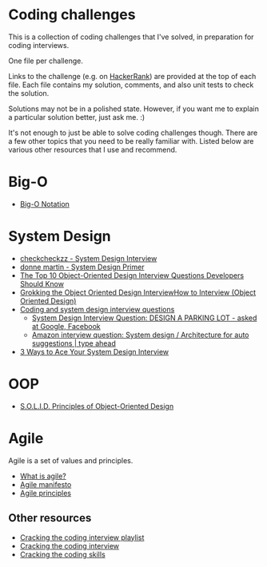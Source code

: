# Coding challenges

This is a collection of coding challenges that I've solved, in preparation for
coding interviews.

One file per challenge.

Links to the challenge (e.g. on [HackerRank](https://www.hackerrank.com)) are
provided at the top of each file. Each file contains my solution, comments,
and also unit tests to check the solution.

Solutions may not be in a polished state. However, if you want me to explain a
particular solution better, just ask me. :)

It's not enough to just be able to solve coding challenges though. There are a
few other topics that you need to be really familiar with. Listed below are
various other resources that I use and recommend.

# Big-O

- [Big-O Notation](https://www.youtube.com/watch?v=v4cd1O4zkGw)


# System Design

- [checkcheckzz - System Design
  Interview](https://github.com/checkcheckzz/system-design-interview/blob/master/README.md)
- [donne martin - System Design Primer](https://github.com/donnemartin/system-design-primer)
- [The Top 10 Object-Oriented Design Interview Questions Developers Should Know](https://hackernoon.com/the-top-10-object-oriented-design-interview-questions-developers-should-know-c7fc2e13ce39)
- [Grokking the Object Oriented Design
  Interview](https://www.educative.io/courses/grokking-the-object-oriented-design-interview)[How
  to Interview (Object Oriented
  Design)](https://danonrockstar.com/how-to-interview-object-oriented-design-60de0176dfbd)
- [Coding and system design interview questions](https://www.youtube.com/playlist?list=PLA8lYuzFlBqAy6dkZHj5VxUAaqr4vwrka)
    - [System Design Interview Question: DESIGN A PARKING LOT - asked at Google, Facebook](https://www.youtube.com/watch?v=DSGsa0pu8-k)
    - [Amazon interview question: System design / Architecture for auto suggestions | type ahead](https://www.youtube.com/watch?v=xrYTjaK5QVM)
- [3 Ways to Ace Your System Design
  Interview](https://www.byte-by-byte.com/3-ways-to-ace-your-system-design-interview/)

# OOP

- [S.O.L.I.D. Principles of Object-Oriented Design](https://www.youtube.com/watch?v=GtZtQ2VFweA)

# Agile

Agile is a set of values and principles.

- [What is agile?](https://www.youtube.com/watch?v=Z9QbYZh1YXY&vl=en)
- [Agile manifesto](https://agilemanifesto.org)
- [Agile principles](https://agilemanifesto.org/principles.html)

## Other resources

- [Cracking the coding interview playlist](https://www.youtube.com/watch?v=GKgAVjJxh9w&list=PLX6IKgS15Ue02WDPRCmYKuZicQHit9kFt&index=1)
- [Cracking the coding interview](https://www.youtube.com/watch?v=4NIb9l3imAo&t=587s)
- [Cracking the coding skills](http://www.crackingthecodinginterview.com/uploads/6/5/2/8/6528028/cracking_the_coding_skills_-_v6.pdf)
